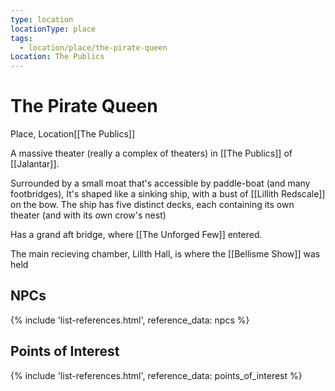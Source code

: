 ```yaml
---
type: location
locationType: place
tags:
  - location/place/the-pirate-queen
Location: The Publics
---
```


# The Pirate Queen
Place, <span class="dataview inline-field"><span class="inline-field-key">Location</span><span class="inline-field-value">[[The Publics]]</span></span>

A massive theater (really a complex of theaters) in [[The Publics]] of [[Jalantar]]. 

Surrounded by a small moat that's accessible by paddle-boat (and many footbridges), It's shaped like a sinking ship, with a bust of [[Lillith Redscale]] on the bow. The ship has five distinct decks, each containing its own theater (and with its own crow's nest)

Has a grand aft bridge, where [[The Unforged Few]] entered. 

The main recieving chamber, Lillth Hall, is where the [[Bellisme Show]] was held

## NPCs
{% include 'list-references.html', reference_data: npcs %}

## Points of Interest
{% include 'list-references.html', reference_data: points_of_interest %}
